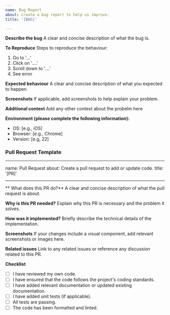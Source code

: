 ```yaml
--- 
name: Bug Report
about: Create a bug report to help us improve.
title: '[BUG]'

---
```

**Describe the bug**
A clear and concise description of what the bug is.

**To Reproduce**
Steps to reproduce the behaviour:
1. Go to '...'
2. Click on '....'
3. Scroll down to '....'
4. See error

**Expected behaviour**
A clear and concise description of what you expected to happen.

**Screenshots**
If applicable, add screenshots to help explain your problem.

**Additional context**
Add any other context about the probelm here

**Environment (please complete the following information):**
- OS: [e.g., iOS]
- Browser: [e.g., Chrome]
- Version: [e.g, 22]

### Pull Request Template
---
name: Pull Request
about: Create a pull request to add or update code.
title: '[PR]'

---
** What does this PR do?**
A clear and concise description of what the pull request is about.

**Why is this PR needed?**
Explain why this PR is necessary and the problem it solves.

**How was it implemented?**
Briefly describe the technical details of the implementation.

**Screenshots**
If your changes include a visual component, add relevant screenshots or images here.

**Related issues**
Link to any related issues or reference any discussion related to this PR.

**Checklist**
- [ ] I have reviewed my own code.
- [ ] I have ensured that the code follows the project's coding standards.
- [ ] I have added  relevant documentation  or updated existing documentation.
- [ ] I have added unit tests (if applicable).
- [ ] All tests are passing.
- [ ] The code has been formatted and linted.
